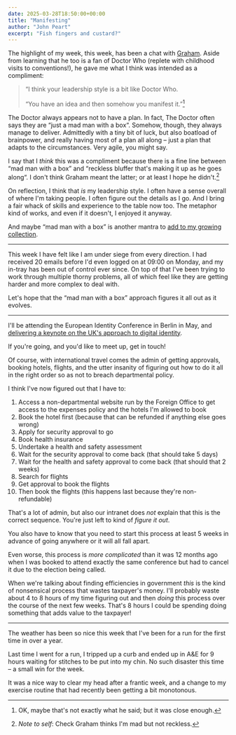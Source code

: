 ```yaml
---
date: 2025-03-28T18:50:00+00:00
title: "Manifesting"
author: "John Peart"
excerpt: "Fish fingers and custard?"
---
```


The highlight of my week, this week, has been a chat with [Graham](https://bsky.app/profile/gkfrancis.bsky.social). Aside from learning that he too is a fan of Doctor Who (replete with childhood visits to conventions!), he gave me what I think was intended as a compliment: 

> “I think your leadership style is a bit like Doctor Who.
> 
> “You have an idea and then somehow you manifest it.”[^maybe]

The Doctor always appears not to have a plan. In fact, The Doctor often says they are “just a mad man with a box“. Somehow, though, they always manage to deliver. Admittedly with a tiny bit of luck, but also boatload of brainpower, and really having most of a plan all along – just a plan that adapts to the circumstances. Very agile, you might say.

I say that I *think* this was a compliment because there is a fine line between “mad man with a box” and “reckless bluffer that's making it up as he goes along“. I don't think Graham meant the latter; or at least I hope he didn't.[^check]

On reflection, I think that *is* my leadership style. I often have a sense overall of where I'm taking people. I often figure out the details as I go. And I bring a fair whack of skills and experience to the table now too. The metaphor kind of works, and even if it doesn't, I enjoyed it anyway.

And maybe “mad man with a box” is another mantra to [add to my growing collection](/2024/02/17/broadcasting-philosophies-at-work/).

---

This week I have felt like I am under siege from every direction. I had received 20 emails before I'd even logged on at 09:00 on Monday, and my in-tray has been out of control ever since. On top of that I've been trying to work through multiple thorny problems, all of which feel like they are getting harder and more complex to deal with. 

Let's hope that the “mad man with a box” approach figures it all out as it evolves.

---

I'll be attending the European Identity Conference in Berlin in May, and [delivering a keynote on the UK's approach to digital identity](https://www.kuppingercole.com/sessions/5818/1).

If you're going, and you'd like to meet up, get in touch!

Of course, with international travel comes the admin of getting approvals, booking hotels, flights, and the utter insanity of figuring out how to do it all in the right order so as not to breach departmental policy.

I think I've now figured out that I have to:

1. Access a non-departmental website run by the Foreign Office to get access to the expenses policy and the hotels I'm allowed to book
2. Book the hotel first (because that can be refunded if anything else goes wrong)
3. Apply for security approval to go
4. Book health insurance
5. Undertake a health and safety assessment
6. Wait for the security approval to come back (that should take 5 days)
7. Wait for the health and safety approval to come back (that should that 2 weeks)
7. Search for flights
8. Get approval to book the flights
9. Then book the flights (this happens last because they're non-refundable)

That's a lot of admin, but also our intranet does *not* explain that this is the correct sequence. You're just left to kind of *figure it out*.

You also have to know that you need to start this process at least 5 weeks in advance of going anywhere or it will all fall apart.

Even worse, this process is *more complicated* than it was 12 months ago when I was booked to attend exactly the same conference but had to cancel it due to the election being called.

When we're talking about finding efficiencies in government *this* is the kind of nonsensical process that wastes taxpayer's money. I'll probably waste about 4 to 8 hours of my time figuring out and then *doing* this process over the course of the next few weeks. That's 8 hours I could be spending doing something that adds value to the taxpayer!

---

The weather has been so nice this week that I've been for a run for the first time in over a year.

Last time I went for a run, I tripped up a curb and ended up in A&E for 9 hours waiting for stitches to be put into my chin. No such disaster this time – a small win for the week. 

It was a nice way to clear my head after a frantic week, and a change to my exercise routine that had recently been getting a bit monotonous.



[^maybe]: OK, maybe that's not exactly what he said; but it was close enough.

[^check]: *Note to self*: Check Graham thinks I'm mad but not reckless.